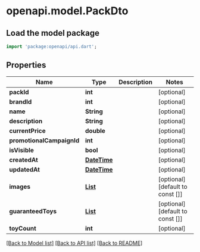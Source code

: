 # openapi.model.PackDto

## Load the model package
```dart
import 'package:openapi/api.dart';
```

## Properties
Name | Type | Description | Notes
------------ | ------------- | ------------- | -------------
**packId** | **int** |  | [optional] 
**brandId** | **int** |  | [optional] 
**name** | **String** |  | [optional] 
**description** | **String** |  | [optional] 
**currentPrice** | **double** |  | [optional] 
**promotionalCampaignId** | **int** |  | [optional] 
**isVisible** | **bool** |  | [optional] 
**createdAt** | [**DateTime**](DateTime.md) |  | [optional] 
**updatedAt** | [**DateTime**](DateTime.md) |  | [optional] 
**images** | [**List<ImageDto>**](ImageDto.md) |  | [optional] [default to const []]
**guaranteedToys** | [**List<ToyDto>**](ToyDto.md) |  | [optional] [default to const []]
**toyCount** | **int** |  | [optional] 

[[Back to Model list]](../README.md#documentation-for-models) [[Back to API list]](../README.md#documentation-for-api-endpoints) [[Back to README]](../README.md)


